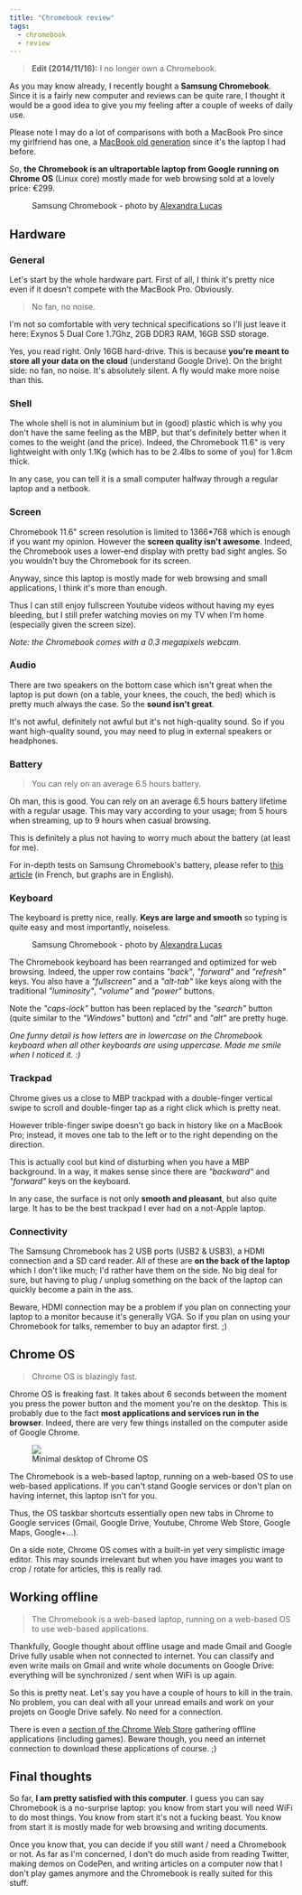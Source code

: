 ```yaml
---
title: "Chromebook review"
tags:
  - chromebook
  - review
---
```


> **Edit (2014/11/16):** I no longer own a Chromebook.

As you may know already, I recently bought a **Samsung Chromebook**. Since it is a fairly new computer and reviews can be quite rare, I thought it would be a good idea to give you my feeling after a couple of weeks of daily use.

Please note I may do a lot of comparisons with both a MacBook Pro since my girlfriend has one, a [MacBook old generation](http://images.appleinsider.com/mb-081009.jpg) since it's the laptop I had before.

So, **the Chromebook is an ultraportable laptop from Google running on Chrome OS** (Linux core) mostly made for web browsing sold at a lovely price: €299.

<figure class="figure">
<img src="/assets/images/chromebook-review/chromebook.jpg" alt="">
<figcaption>Samsung Chromebook - photo by <a href="http://alexandralucas.com">Alexandra Lucas</a></figcaption>
</figure>

## Hardware

### General

Let's start by the whole hardware part. First of all, I think it's pretty nice even if it doesn't compete with the MacBook Pro. Obviously.

> No fan, no noise.

I'm not so comfortable with very technical specifications so I'll just leave it here: Exynos 5 Dual Core 1.7Ghz, 2GB DDR3 RAM, 16GB SSD storage.

Yes, you read right. Only 16GB hard-drive. This is because **you're meant to store all your data on the cloud** (understand Google Drive). On the bright side: no fan, no noise. It's absolutely silent. A fly would make more noise than this.

### Shell

The whole shell is not in aluminium but in (good) plastic which is why you don't have the same feeling as the MBP, but that's definitely better when it comes to the weight (and the price). Indeed, the Chromebook 11.6" is very lightweight with only 1.1Kg (which has to be 2.4lbs to some of you) for 1.8cm thick.

In any case, you can tell it is a small computer halfway through a regular laptop and a netbook.

### Screen

Chromebook 11.6" screen resolution is limited to 1366\*768 which is enough if you want my opinion. However the **screen quality isn't awesome**. Indeed, the Chromebook uses a lower-end display with pretty bad sight angles. So you wouldn't buy the Chromebook for its screen.

Anyway, since this laptop is mostly made for web browsing and small applications, I think it's more than enough.

Thus I can still enjoy fullscreen Youtube videos without having my eyes bleeding, but I still prefer watching movies on my TV when I'm home (especially given the screen size).

_Note: the Chromebook comes with a 0.3 megapixels webcam._

### Audio

There are two speakers on the bottom case which isn't great when the laptop is put down (on a table, your knees, the couch, the bed) which is pretty much always the case. So the **sound isn't great**.

It's not awful, definitely not awful but it's not high-quality sound. So if you want high-quality sound, you may need to plug in external speakers or headphones.

### Battery

> You can rely on an average 6.5 hours battery.

Oh man, this is good. You can rely on an average 6.5 hours battery lifetime with a regular usage. This may vary according to your usage; from 5 hours when streaming, up to 9 hours when casual browsing.

This is definitely a plus not having to worry much about the battery (at least for me).

For in-depth tests on Samsung Chromebook's battery, please refer to [this article](http://fr.ubergizmo.com/2013/03/test-du-chromebook-samsung-serie-3/) (in French, but graphs are in English).

### Keyboard

The keyboard is pretty nice, really. **Keys are large and smooth** so typing is quite easy and most importantly, noiseless.

<figure class="figure">
<img src="/assets/images/chromebook-review/chromebook-keyboard.jpg" alt="">
<figcaption>Samsung Chromebook - photo by <a href="http://alexandralucas.com">Alexandra Lucas</a></figcaption>
</figure>

The Chromebook keyboard has been rearranged and optimized for web browsing. Indeed, the upper row contains _"back"_, _"forward"_ and _"refresh"_ keys. You also have a _"fullscreen"_ and a _"alt-tab"_ like keys along with the traditional _"luminosity"_, _"volume"_ and _"power"_ buttons.

Note the _"caps-lock"_ button has been replaced by the _"search"_ button (quite similar to the _"Windows"_ button) and _"ctrl"_ and _"alt"_ are pretty huge.

_One funny detail is how letters are in lowercase on the Chromebook keyboard when all other keyboards are using uppercase. Made me smile when I noticed it.&nbsp;:)_

### Trackpad

Chrome gives us a close to MBP trackpad with a double-finger vertical swipe to scroll and double-finger tap as a right click which is pretty neat.

However trible-finger swipe doesn't go back in history like on a MacBook Pro; instead, it moves one tab to the left or to the right depending on the direction.

This is actually cool but kind of disturbing when you have a MBP background. In a way, it makes sense since there are _"backward"_ and _"forward"_ keys on the keyboard.

In any case, the surface is not only **smooth and pleasant**, but also quite large. It has to be the best trackpad I ever had on a not-Apple laptop.

### Connectivity

The Samsung Chromebook has 2 USB ports (USB2 & USB3), a HDMI connection and a SD card reader. All of these are **on the back of the laptop** which I don't like much; I'd rather have them on the side. No big deal for sure, but having to plug / unplug something on the back of the laptop can quickly become a pain in the ass.

Beware, HDMI connection may be a problem if you plan on connecting your laptop to a monitor because it's generally VGA. So if you plan on using your Chromebook for talks, remember to buy an adaptor first. ;)

## Chrome OS

> Chrome OS is blazingly fast.

Chrome OS is freaking fast. It takes about 6 seconds between the moment you press the power button and the moment you're on the desktop. This is probably due to the fact **most applications and services run in the browser**. Indeed, there are very few things installed on the computer aside of Google Chrome.

<figure class="figure">
<img src="/assets/images/chromebook-review/chrome-os.png">
<figcaption>Minimal desktop of Chrome OS</figcaption>
</figure>

The Chromebook is a web-based laptop, running on a web-based OS to use web-based applications. If you can't stand Google services or don't plan on having internet, this laptop isn't for you.

Thus, the OS taskbar shortcuts essentially open new tabs in Chrome to Google services (Gmail, Google Drive, Youtube, Chrome Web Store, Google Maps, Google+...).

On a side note, Chrome OS comes with a built-in yet very simplistic image editor. This may sounds irrelevant but when you have images you want to crop / rotate for articles, this is really rad.

## Working offline

> The Chromebook is a web-based laptop, running on a web-based OS to use web-based applications.

Thankfully, Google thought about offline usage and made Gmail and Google Drive fully usable when not connected to internet. You can classify and even write mails on Gmail and write whole documents on Google Drive: everything will be synchronized / sent when WiFi is up again.

So this is pretty neat. Let's say you have a couple of hours to kill in the train. No problem, you can deal with all your unread emails and work on your projets on Google Drive safely. No need for a connection.

There is even a [section of the Chrome Web Store](https://chrome.google.com/webstore/category/collection/offline_enabled) gathering offline applications (including games). Beware though, you need an internet connection to download these applications of course. ;)

## Final thoughts

So far, **I am pretty satisfied with this computer**. I guess you can say Chromebook is a no-surprise laptop: you know from start you will need WiFi to do most things. You know from start it's not a fucking beast. You know from start it is mostly made for web browsing and writing documents.

Once you know that, you can decide if you still want / need a Chromebook or not. As far as I'm concerned, I don't do much aside from reading Twitter, making demos on CodePen, and writing articles on a computer now that I don't play games anymore and the Chromebook is really suited for this stuff.
